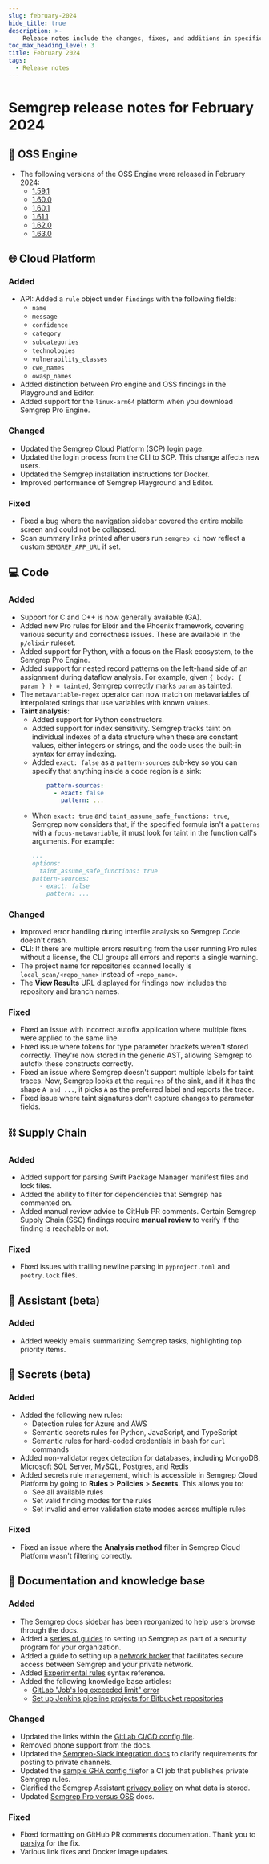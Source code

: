 ```yaml
---
slug: february-2024
hide_title: true
description: >-
    Release notes include the changes, fixes, and additions in specific versions of Semgrep.
toc_max_heading_level: 3
title: February 2024
tags:
  - Release notes
---
```


# Semgrep release notes for February 2024

## 🔧 OSS Engine

* The following versions of the OSS Engine were released in February 2024:
  * [<i class="fas fa-external-link fa-xs"></i>1.59.1](https://github.com/semgrep/semgrep/releases/tag/v1.59.1)
  * [<i class="fas fa-external-link fa-xs"></i>1.60.0](https://github.com/semgrep/semgrep/releases/tag/v1.60.0)
  * [<i class="fas fa-external-link fa-xs"></i>1.60.1](https://github.com/semgrep/semgrep/releases/tag/v1.60.1)
  * [<i class="fas fa-external-link fa-xs"></i>1.61.1](https://github.com/semgrep/semgrep/releases/tag/v1.61.1)
  * [<i class="fas fa-external-link fa-xs"></i>1.62.0](https://github.com/semgrep/semgrep/releases/tag/v1.62.0)
  * [<i class="fas fa-external-link fa-xs"></i>1.63.0](https://github.com/semgrep/semgrep/releases/tag/v1.63.0)

## 🌐 Cloud Platform

### Added

- API: Added a `rule` object under `findings` with the following fields: 
    - `name`
    - `message`
    - `confidence`
    - `category`
    - `subcategories`
    - `technologies`
    - `vulnerability_classes`
    - `cwe_names`
    - `owasp_names` <!-- 12868 --> 
- Added distinction between Pro engine and OSS findings in the Playground and Editor. <!-- 12275 -->
- Added support for the `linux-arm64` platform when you download Semgrep Pro Engine. <!-- 12430 -->

### Changed

- Updated the Semgrep Cloud Platform (SCP) login page. <!-- 12744 -->
- Updated the login process from the CLI to SCP. This change affects new users. <!-- 12531 -->
- Updated the Semgrep installation instructions for Docker. <!-- 12531 -->
- Improved performance of Semgrep Playground and Editor. <!-- 12461 -->

### Fixed

- Fixed a bug where the navigation sidebar covered the entire mobile screen and could not be collapsed. <!-- 12876 -->
- Scan summary links printed after users run `semgrep ci` now reflect a
  custom `SEMGREP_APP_URL` if set.

## 💻 Code

### Added

* Support for C and C++ is now generally available (GA).
* Added new Pro rules for Elixir and the Phoenix framework, covering various security and correctness issues. These are available in the `p/elixir`
  ruleset.
* Added support for Python, with a focus on the Flask ecosystem, to the Semgrep
  Pro Engine.
* Added support for nested record patterns on the left-hand side of an
  assignment during dataflow analysis. For example, given `{ body: { param } } =
  tainted`, Semgrep correctly marks `param` as tainted.
* The `metavariable-regex` operator can now match on metavariables of interpolated strings
  that use variables with known values.
* **Taint analysis**:
  * Added support for Python constructors.
  * Added support for index sensitivity. Semgrep tracks taint on individual
    indexes of a data structure when these are constant values, either integers
    or strings, and the code uses the built-in syntax for array indexing.
  * Added `exact: false` as a `pattern-sources` sub-key so you can specify that anything inside a code region is a sink:
    ```yaml
        pattern-sources:
          - exact: false
            pattern: ...
    ```
  * When `exact: true` and `taint_assume_safe_functions: true`, Semgrep now
    considers that, if the specified formula isn't a `patterns` with a
    `focus-metavariable`, it must look for taint in the function call's arguments. For example:
    ```yaml
    ...
    options:
      taint_assume_safe_functions: true
    pattern-sources:
      - exact: false
        pattern: ...
    ```

### Changed

* Improved error handling during interfile analysis so Semgrep Code doesn't crash.
* **CLI**: If there are multiple errors resulting from the user running Pro
  rules without a license, the CLI groups all errors and reports a
  single warning.
* The project name for repositories scanned locally is `local_scan/<repo_name>`
  instead of `<repo_name>`.
* The **View Results** URL displayed for findings now includes the repository
  and branch names.

### Fixed

* Fixed an issue with incorrect autofix application where multiple fixes were
  applied to the same line.
* Fixed issue where tokens for type parameter brackets weren't stored correctly.
  They're now stored in the generic AST, allowing Semgrep to autofix
  these constructs correctly.
* Fixed an issue where Semgrep doesn't support multiple labels for taint
  traces. Now, Semgrep looks at the `requires` of the sink, and if it has the
  shape `A and ...`, it picks `A` as the preferred label and reports the
  trace.
* Fixed issue where taint signatures don't capture changes to parameter fields.

## ⛓️ Supply Chain

### Added

* Added support for parsing Swift Package Manager manifest files and lock files.
* Added the ability to filter for dependencies that Semgrep has commented on.
  <!-- https://github.com/semgrep/semgrep-app/pull/12898 -->
* Added manual review advice to GitHub PR comments. Certain Semgrep Supply Chain (SSC) findings require **manual review** to verify if the finding is reachable or not. <!-- 12907 -->

### Fixed

* Fixed issues with trailing newline parsing in `pyproject.toml` and
  `poetry.lock` files.

## 🤖 Assistant (beta)

### Added

- Added weekly emails summarizing Semgrep tasks, highlighting top priority items. <!-- Private beta - not sure if we should include this --> 

## 🔐 Secrets (beta)

### Added

- Added the following new rules:
  - Detection rules for Azure and AWS
  - Semantic secrets rules for Python, JavaScript, and TypeScript
  - Semantic rules for hard-coded credentials in bash for `curl` commands
- Added non-validator regex detection for databases, including MongoDB,
  Microsoft SQL Server, MySQL, Postgres, and Redis
- Added secrets rule management, which is accessible in Semgrep Cloud Platform
  by going to **Rules** > **Policies** > **Secrets**. This allows you to:
  - See all available rules
  - Set valid finding modes for the rules
  - Set invalid and error validation state modes across multiple rules

### Fixed

- Fixed an issue where the **Analysis method** filter in Semgrep Cloud Platform
  wasn't filtering correctly.

## 📝 Documentation and knowledge base

### Added

- The Semgrep docs sidebar has been reorganized to help users browse through the docs.
- Added a [series of guides](/deployment/core-deployment/) to setting up Semgrep as part of a security program for your organization.
- Added a guide to setting up a [network broker](/semgrep-ci/network-broker/) that facilitates secure access between Semgrep and your private network.
- Added [Experimental rules](/writing-rules/experiments/pattern-syntax/) syntax reference.
- Added the following knowledge base articles:
    - [GitLab "Job's log exceeded limit" error](/kb/semgrep-ci/collect-gitlab-logs)
    - [Set up Jenkins pipeline projects for Bitbucket repositories](/kb/semgrep-ci/bitbuket-jenkins-pipeline-projects/)
    
### Changed

- Updated the links within the [GitLab CI/CD config file](/semgrep-ci/sample-ci-configs/#sample-gitlab-cicd-configuration-snippet).
- Removed phone support from the docs.
- Updated the [Semgrep-Slack integration docs](/semgrep-cloud-platform/slack-notifications/) to clarify requirements for posting to private channels.
- Updated the [sample GHA config file](/writing-rules/private-rules/)for a CI job that publishes private Semgrep rules. 
- Clarified the Semgrep Assistant [privacy policy](/semgrep-code/semgrep-assistant-code/) on what data is stored.
- Updated [Semgrep Pro versus OSS](/docs/semgrep-pro-vs-oss/) docs. <!-- 1338 -->

### Fixed

- Fixed formatting on GitHub PR comments documentation. Thank you to [parsiya](https://github.com/parsiya) for the fix.
- Various link fixes and Docker image updates.

